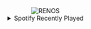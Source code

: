 <div align="center">
<picture>
    <source media="(prefers-color-scheme: dark)" srcset="https://i.ibb.co/RTrm1VGF/output-gif.gif">
    <source media="(prefers-color-scheme: light)" srcset="https://i.ibb.co/RTrm1VGF/output-gif.gif">
    <img alt="RENOS" src="https://i.ibb.co/RTrm1VGF/output-gif.gif">
</picture>
<details>
<summary>Spotify Recently Played</summary>
<img src="https://spotify-recently-played-readme.vercel.app/api?user=31d6d6zerc5ct6kck32na2ozsqf4&unique=1&width=400" alt="Spotify" />
</details>
</div>

<!-- Image deletion URL: https://ibb.co/CKCZqTpc/0dcaa650b5a6d4446ddbcb9a512c7ba6 -->